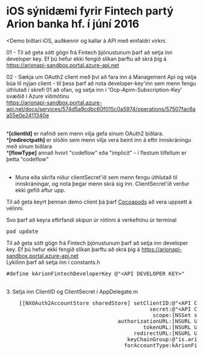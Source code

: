 # iOS sýnidæmi fyrir Fintech partý Arion banka hf. í júní 2016 
<Demo biðlari iOS, auðkennir og kallar á API með einfaldri virkni.

01 - Til að geta sótt gögn frá Fintech þjónustunum þarf að setja inn developer key. Ef þú hefur ekki fengið slíkan þarftu að skrá þig á https://arionapi-sandbox.portal.azure-api.net<br>

02 - Sækja um OAuth2 client með því að fara inn á Management Api og velja búa til nýjan client - til þess þarf að nota developer-key'inn sem menn fengu úthlutað í skrefi 01 að ofan, og setja inn í 'Ocp-Apim-Subscription-Key' svæðið í Azure viðmótinu<br>
https://arionapi-sandbox.portal.azure-api.net/docs/services/574d5a9cdbc60f015c0a5974/operations/57507fac6aa55e0e2411340e

<br>
*<b>[clientId]</b> er nafnið sem menn vilja gefa sínum OAuth2 biðlara.<br> 
*<b>[redirectpath]</b> er slóðin sem menn vilja vera beint inn á eftir innskráningu með sínum biðlara<br>
*<b>[flowType]</b> annað hvort "codeflow" eða "implicit" - í flestum tilfellum er þetta "codeflow"<br><br>

- Muna eða skrifa niður clientSecret'ið sem menn fengu úthlutað til innskráningar, og nota þegar menn skrá sig inn. ClientSecret'ið verður ekki gefið aftur upp.<br>

Til að geta keyrt þennan demo client þá þarf <a href="https://guides.cocoapods.org/using/getting-started.html">Cocoapods</a> að vera uppsett á vélinni. 

Svo þarf að keyra eftirfandi skipun úr rótinni á verkefninu úr terminal
<div class="highlight highlight-source-shell"><pre>pod update</pre></div>


Til að geta sótt gögn frá Fintech þjónustunum þarf að setja inn developer key. Ef þú hefur ekki fengið slíkan þarftu að skrá þig á https://arionapi-sandbox.portal.azure-api.net
<br/>
Lykilinn þarf að setja inn í constants.h
<div class="highlight highlight-source-shell"><pre>#define kArionFintechDeveloperKey @"&lt;API DEVELOPER KEY&gt;"</pre></div>
<br/>
3. Setja inn ClientID og ClientSecret í AppDelegate.m
<div class="highlight highlight-source-shell"><pre>
    [[NXOAuth2AccountStore sharedStore] setClientID:@"&lt;API CLIENT ID&gt;"
                                             secret:@"&lt;API CLIENT SECRET&gt;"
                                              scope:[NSSet setWithObjects:kArionFintechAuthorizationScopes, nil]
                                   authorizationURL:[NSURL URLWithString:kArionFintechAuthorizationUrl]
                                           tokenURL:[NSURL URLWithString:kArionFintechAuthorizationTokenUrl]
                                        redirectURL:[NSURL URLWithString:kArionFintechRedirectUrl]
                                      keyChainGroup:@"is.arionfintech.ios.demo"
                                     forAccountType:kArionFintechOAuth2AccountType];

</pre></div>

<br/>
